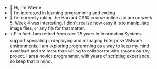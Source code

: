 - 👋 Hi, I’m Wayne
- 👀 I’m interested in learning programming and coding
- 🌱 I’m currently taking the Harvard CS50 course online and am on week 5. Week 4 was interesting, I didn't realise how easy it is to manipulate image files, or any file for that matter.
- ⚡ Fun fact: I am retired from over 25 years in Information Systems support specialing in deploying and managing Enterprise VMware environments. I am exploring programming as a way to keep my mind exercised and am more than willing to collaborate with anyone on any project. I am a novice programmer, with years of scripting experience, so keep that in mind.

<!---
WayneOak/WayneOak is a ✨ special ✨ repository because its `README.md` (this file) appears on your GitHub profile.
You can click the Preview link to take a look at your changes.
--->
